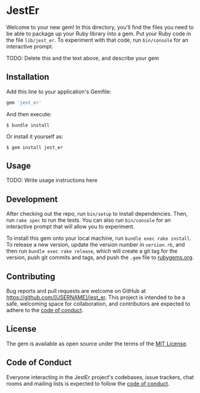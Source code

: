 # JestEr

Welcome to your new gem! In this directory, you'll find the files you need to be able to package up your Ruby library into a gem. Put your Ruby code in the file `lib/jest_er`. To experiment with that code, run `bin/console` for an interactive prompt.

TODO: Delete this and the text above, and describe your gem

## Installation

Add this line to your application's Gemfile:

```ruby
gem 'jest_er'
```

And then execute:

    $ bundle install

Or install it yourself as:

    $ gem install jest_er

## Usage

TODO: Write usage instructions here

## Development

After checking out the repo, run `bin/setup` to install dependencies. Then, run `rake spec` to run the tests. You can also run `bin/console` for an interactive prompt that will allow you to experiment.

To install this gem onto your local machine, run `bundle exec rake install`. To release a new version, update the version number in `version.rb`, and then run `bundle exec rake release`, which will create a git tag for the version, push git commits and tags, and push the `.gem` file to [rubygems.org](https://rubygems.org).

## Contributing

Bug reports and pull requests are welcome on GitHub at https://github.com/[USERNAME]/jest_er. This project is intended to be a safe, welcoming space for collaboration, and contributors are expected to adhere to the [code of conduct](https://github.com/[USERNAME]/jest_er/blob/master/CODE_OF_CONDUCT.md).


## License

The gem is available as open source under the terms of the [MIT License](https://opensource.org/licenses/MIT).

## Code of Conduct

Everyone interacting in the JestEr project's codebases, issue trackers, chat rooms and mailing lists is expected to follow the [code of conduct](https://github.com/[USERNAME]/jest_er/blob/master/CODE_OF_CONDUCT.md).
